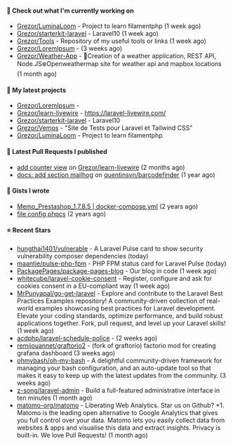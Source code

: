#### 👷 Check out what I'm currently working on

- [Grezor/LuminaLoom](https://github.com/Grezor/LuminaLoom) - Project to learn filamentphp (1 week ago)
- [Grezor/starterkit-laravel](https://github.com/Grezor/starterkit-laravel) - Laravel10 (1 week ago)
- [Grezor/Tools](https://github.com/Grezor/Tools) - Repository of my useful tools or links (1 week ago)
- [Grezor/LoremIpsum](https://github.com/Grezor/LoremIpsum) -  (3 weeks ago)
- [Grezor/Weather-App](https://github.com/Grezor/Weather-App) - 🔆Creation of a weather application, REST API, Node.JS❄️Openweathermap site for weather api and mapbox locations (1 month ago)

#### 🌱 My latest projects

- [Grezor/LoremIpsum](https://github.com/Grezor/LoremIpsum) - 
- [Grezor/learn-livewire](https://github.com/Grezor/learn-livewire) - https://laravel-livewire.com/
- [Grezor/starterkit-laravel](https://github.com/Grezor/starterkit-laravel) - Laravel10
- [Grezor/Vemos](https://github.com/Grezor/Vemos) - &#34;Site de Tests pour Laravel et Tailwind CSS&#34;
- [Grezor/LuminaLoom](https://github.com/Grezor/LuminaLoom) - Project to learn filamentphp

#### 🔨 Latest Pull Requests I published

- [add counter view](https://github.com/Grezor/learn-livewire/pull/1) on [Grezor/learn-livewire](https://github.com/Grezor/learn-livewire) (2 months ago)
- [docs: add section mailhog](https://github.com/quentinsvn/barcodefinder/pull/2) on [quentinsvn/barcodefinder](https://github.com/quentinsvn/barcodefinder) (1 year ago)

#### 📓 Gists I wrote

- [Memo_Prestashop_1.7.8.5 | docker-compose.yml](https://gist.github.com/eb78b378ed9f40780dc077b361ead337) (2 years ago)
- [file config phpcs](https://gist.github.com/27d8a6056d2e171aed20c26699439861) (2 years ago)

#### ⭐ Recent Stars

- [hungthai1401/vulnerable](https://github.com/hungthai1401/vulnerable) - A Laravel Pulse card to show security vulnerability composer dependencies (today)
- [maantje/pulse-php-fpm](https://github.com/maantje/pulse-php-fpm) - PHP FPM status card for Laravel Pulse (today)
- [PackagePages/package-pages-blog](https://github.com/PackagePages/package-pages-blog) - Our blog in code (1 week ago)
- [whitecube/laravel-cookie-consent](https://github.com/whitecube/laravel-cookie-consent) - Register, configure and ask for cookies consent in a EU-compliant way (1 week ago)
- [MrPunyapal/go-get-laravel](https://github.com/MrPunyapal/go-get-laravel) - Explore and contribute to the Laravel Best Practices Examples repository! A community-driven collection of real-world examples showcasing best practices for Laravel development. Elevate your coding standards, optimize performance, and build robust applications together. Fork, pull request, and level up your Laravel skills! (1 week ago)
- [acdphp/laravel-schedule-police](https://github.com/acdphp/laravel-schedule-police) -  (2 weeks ago)
- [remijouannet/graftorio2](https://github.com/remijouannet/graftorio2) - (fork of graftorio) factorio mod for creating grafana dashboard  (3 weeks ago)
- [ohmybash/oh-my-bash](https://github.com/ohmybash/oh-my-bash) - A delightful community-driven framework for managing your bash configuration, and an auto-update tool so that makes it easy to keep up with the latest updates from the community. (3 weeks ago)
- [z-song/laravel-admin](https://github.com/z-song/laravel-admin) - Build a full-featured administrative interface in ten minutes (1 month ago)
- [matomo-org/matomo](https://github.com/matomo-org/matomo) - Liberating Web Analytics. Star us on Github? &#43;1. Matomo is the leading open alternative to Google Analytics that gives you full control over your data. Matomo lets you easily collect data from websites &amp; apps and visualise this data and extract insights. Privacy is built-in. We love Pull Requests!  (1 month ago)
